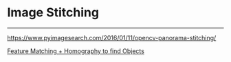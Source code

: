 # Image Stitching
---

https://www.pyimagesearch.com/2016/01/11/opencv-panorama-stitching/

[Feature Matching + Homography to find Objects](https://opencv-python-tutroals.readthedocs.io/en/latest/py_tutorials/py_feature2d/py_feature_homography/py_feature_homography.html?highlight=cv2%20findhomography)